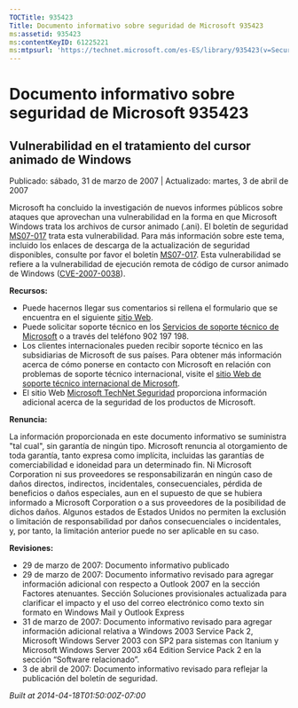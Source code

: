 ```yaml
---
TOCTitle: 935423
Title: Documento informativo sobre seguridad de Microsoft 935423
ms:assetid: 935423
ms:contentKeyID: 61225221
ms:mtpsurl: 'https://technet.microsoft.com/es-ES/library/935423(v=Security.10)'
---
```



Documento informativo sobre seguridad de Microsoft 935423
=========================================================

Vulnerabilidad en el tratamiento del cursor animado de Windows
--------------------------------------------------------------

Publicado: sábado, 31 de marzo de 2007 | Actualizado: martes, 3 de abril de 2007

Microsoft ha concluido la investigación de nuevos informes públicos sobre ataques que aprovechan una vulnerabilidad en la forma en que Microsoft Windows trata los archivos de cursor animado (.ani). El boletín de seguridad [MS07-017](http://technet.microsoft.com/security/bulletin/ms07-017) trata esta vulnerabilidad. Para más información sobre este tema, incluido los enlaces de descarga de la actualización de seguridad disponibles, consulte por favor el boletín [MS07-017](http://technet.microsoft.com/security/bulletin/ms07-017). Esta vulnerabilidad se refiere a la vulnerabilidad de ejecución remota de código de cursor animado de Windows ([CVE-2007-0038](http://www.cve.mitre.org/cgi-bin/cvename.cgi?name=cve-2007-0038)).

**Recursos:**

-   Puede hacernos llegar sus comentarios si rellena el formulario que se encuentra en el siguiente [sitio Web](https://support.microsoft.com/common/survey.aspx?scid=sw;en;1257&amp;showpage=1&amp;ws=technet&amp;sd=tech).
-   Puede solicitar soporte técnico en los [Servicios de soporte técnico de Microsoft](http://support.microsoft.com/default.aspx?scid=fh;es-es;incidentsubmit) o a través del teléfono 902 197 198.
-   Los clientes internacionales pueden recibir soporte técnico en las subsidiarias de Microsoft de sus países. Para obtener más información acerca de cómo ponerse en contacto con Microsoft en relación con problemas de soporte técnico internacional, visite el [sitio Web de soporte técnico internacional de Microsoft](http://go.microsoft.com/fwlink/?linkid=21155).
-   El sitio Web [Microsoft TechNet Seguridad](http://www.microsoft.com/spain/technet/seguridad/default.mspx) proporciona información adicional acerca de la seguridad de los productos de Microsoft.

**Renuncia:**

La información proporcionada en este documento informativo se suministra "tal cual", sin garantía de ningún tipo. Microsoft renuncia al otorgamiento de toda garantía, tanto expresa como implícita, incluidas las garantías de comerciabilidad e idoneidad para un determinado fin. Ni Microsoft Corporation ni sus proveedores se responsabilizarán en ningún caso de daños directos, indirectos, incidentales, consecuenciales, pérdida de beneficios o daños especiales, aun en el supuesto de que se hubiera informado a Microsoft Corporation o a sus proveedores de la posibilidad de dichos daños. Algunos estados de Estados Unidos no permiten la exclusión o limitación de responsabilidad por daños consecuenciales o incidentales, y, por tanto, la limitación anterior puede no ser aplicable en su caso.

**Revisiones:**

-   29 de marzo de 2007: Documento informativo publicado
-   29 de marzo de 2007: Documento informativo revisado para agregar información adicional con respecto a Outlook 2007 en la sección Factores atenuantes. Sección Soluciones provisionales actualizada para clarificar el impacto y el uso del correo electrónico como texto sin formato en Windows Mail y Outlook Express
-   31 de marzo de 2007: Documento informativo revisado para agregar información adicional relativa a Windows 2003 Service Pack 2, Microsoft Windows Server 2003 con SP2 para sistemas con Itanium y Microsoft Windows Server 2003 x64 Edition Service Pack 2 en la sección “Software relacionado”.
-   3 de abril de 2007: Documento informativo revisado para reflejar la publicación del boletín de seguridad.

*Built at 2014-04-18T01:50:00Z-07:00*
